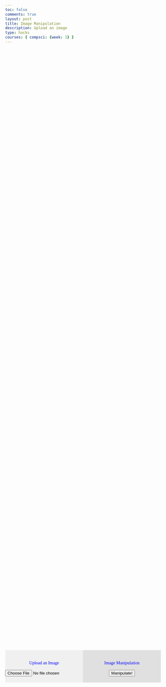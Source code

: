 ```yaml
---
toc: false
comments: true
layout: post
title: Image Manipulation
description: Upload an image
type: hacks
courses: { compsci: {week: 1} }
---
```


<head>
    <meta charset="UTF-8">
    <meta name="viewport" content="width=device-width, initial-scale=1.0">
    <style>
        /* Define styles for left and right halves */
        .container {
            display: flex;
            justify-content: space-between;
            align-items: center;
            height: 100vh;
        }
        .left-half, .right-half {
            width: 50%;
            padding: 20px;
            box-sizing: border-box;
            color: black;
        }
        .left-half {
            background-color: #f0f0f0;
            display: flex;
            flex-direction: column;
            align-items: center;
        }
        .right-half {
            background-color: #e0e0e0;
            text-align: center;
        }
        .p1 {
        font-family: 'Playfair Display', serif;
        color: blue; /* This is a new text color for elements with class, .p1 */
    }
    </style>


</head>
<body>
    <div class="container">
        <div class="left-half">
            <p class="p1">Upload an Image</p>
            <input type="file" id="imageInput" accept="image/*">
            <img id="uploadedImage" src="" alt="Uploaded Image" style="max-width: 100%; display: none;">
        </div>
        <div class="right-half">
            <p class="p1">Image Manipulation</p>
            <button id="manipulateButton">Manipulate!</button>
        </div>
    </div>
</body>

